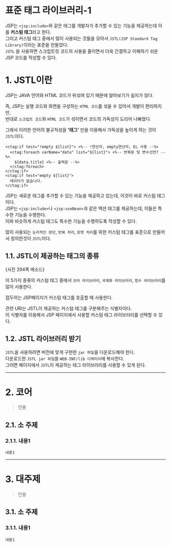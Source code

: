 표준 태그 라이브러리-1
=======================
JSP는 ```<jsp:include>```와 같은 태그를 개발자가 추가할 수 있는 기능을 제공하는데 이를 **커스텀 태그**라고 한다.     
그리고 커스텀 태그 중에서 많이 사용되는 것들을 모아서 ```JSTL(JSP Standard Tag Library)```이라는 표준을 만들었다.    
```JSTL``` 을 사용하면 스크립트릿 코드의 사용을 줄이면서 더욱 간결하고 이해하기 쉬운 JSP 코드를 작성할 수 있다.
  
# 1. JSTL이란
JSP는 JAVA 언어와 HTML 코드가 뒤섞여 있기 때문에 알아보기가 쉽지가 않다.    
      
즉, JSP는 실행 코드와 화면을 구성하는 ```HTML 코드```를 섞을 수 있어서 개발이 편리하지만,       
반대로 ```스크립트 코드```와 ```HTML 코드```가 섞이면서 코드의 가독성이 도리어 나빠졌다.          
     
그래서 이러한 언어의 불규칙성을 **'태그'** 만을 이용해서 가독성을 높이게 하는 것이 ```JSTL```이다.      
```
<ctag:if test="!empty ${list}"> <%-- !연산자, empty연산자, EL 사용 --%>
  <ctag:foreach varName="data" list="${list}"> <%-- 반복문 및 변수선언? --%>
    ${data.title} <%-- 출력문 --%>
  </ctag:foreach>
</ctag:if>
<ctag:if test="empty ${list}">
  데이터가 없습니다.
</ctag:if>    
```
JSP는 새로운 태그를 추가할 수 있는 기능을 제공하고 있는데, 이것이 바로 커스텀 태그이다.       
JSP는 ```<jsp:include>```나 ```<jsp:useBean>```과 같은 액션 태그를 제공하는데, 이들은 특수한 기능을 수행한다.        
이와 비슷하게 커스텀 태그도 특수한 기능을 수행하도록 작성할 수 있다.      
      
많이 사용되는 ```논리적인 판단```, ```반복 처리```, ```포맷 처리```를 위한 커스텀 태그를 표준으로 만들어서 정의한것이 ```JSTL```이다.  
    
## 1.1. JSTL이 제공하는 태그의 종류   
{사진 294쪽 메소드}     
      
이 5가지 종류의 커스텀 태그 중에서 ```코어 라이브러리```, ```국제화 라이브러리```, ```함수 라이브러리```를 많이 사용한다.        
         
접두어는 JSP페이지가 커스텀 태그를 호출할 때 사용한다.    
        
관련 URI는 JSTL이 제공하는 커스텀 태그를 구분해주는 식별자이다.     
이 식별자를 이용해서 JSP 페이지에서 사용할 커스텀 태그 라이브러리를 선택할 수 있다.    
   
## 1.2. JSTL 라이브러리 받기
```JSTL```을 사용하려면 버전에 맞게 구현한 ```jar 파일```을 다운로드해야 한다.   
다운로드한 ```JSTL jar 파일```을 ```WEB-INF/lib 디렉터리```에 복사한다.  
그러면 페이지에서 ```JSTL```이 제공하는 태그 라이브러리를 사용할 수 있게 된다.  
   
***
# 2. 코어 
> 인용
## 2.1. 소 주제
### 2.1.1. 내용1
```
내용1
```   

***
# 3. 대주제
> 인용
## 3.1. 소 주제
### 3.1.1. 내용1
```
내용1
```
